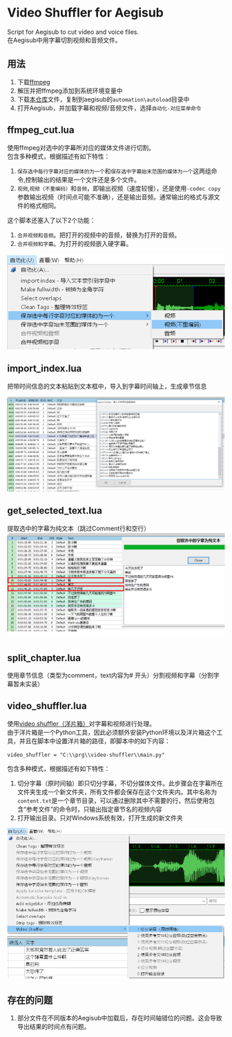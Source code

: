 # Video Shuffler for Aegisub
Script for Aegisub to cut video and voice files.   
在Aegisub中用字幕切割视频和音频文件。  
 

## 用法
1. 下载[ffmpeg](https://ffmpeg.org/download.html)  
2. 解压并把ffmpeg添加到系统环境变量中
3. 下载[本仓库](https://github.com/tumuyan/video-shuffler-for-aegisub)文件，复制到aegisub的`automation\autoload`目录中
4. 打开Aegisub，并加载字幕和视频/音频文件，选择`自动化-对应菜单命令`


## ffmpeg_cut.lua
使用ffmpeg对选中的字幕所对应的媒体文件进行切割。  
包含多种模式，根据描述有如下特性：

1. `保存选中每行字幕对应的媒体的为一个`和`保存选中字幕始末范围的媒体为一个`这两组命令,控制输出的结果是一个文件还是多个文件。
2. `视频`,`视频（不重编码）`和`音频`，即输出视频（速度较慢），还是使用`-codec copy`参数输出视频（时间点可能不准确），还是输出音频。通常输出的格式与源文件的格式相同。

这个脚本还塞入了以下2个功能：
1. `合并视频和音频`。把打开的视频中的音频，替换为打开的音频。
2. `合并视频和字幕`。为打开的视频嵌入硬字幕。 

![](img/screen_1.png)


## import_index.lua
把带时间信息的文本粘贴到文本框中，导入到字幕时间轴上，生成章节信息

![](img/screen_3.png)

## get_selected_text.lua
提取选中的字幕为纯文本（跳过Comment行和空行）
![](img/screen_4.png)

## split_chapter.lua
使用章节信息（类型为comment，text内容为# 开头）分割视频和字幕（分割字幕暂未实装）

## video_shuffler.lua
使用[video shuffler（洋片箱）](https://github.com/tumuyan/video-shuffler)对字幕和视频进行处理。  
由于洋片箱是一个Python工具，因此必须额外安装Python环境以及洋片箱这个工具，并且在脚本中设置洋片箱的路径，即脚本中的如下内容：
```
video_shuffler = "C:\\prg\\video-shuffler\\main.py"
```

包含多种模式，根据描述有如下特性：
1. 切分字幕（原时间轴）即只切分字幕，不切分媒体文件。此步骤会在字幕所在文件夹生成一个新文件夹，所有文件都会保存在这个文件夹内。其中名称为` content.txt`是一个章节目录，可以通过删除其中不需要的行，然后使用包含“参考文件”的命令时，只输出指定章节名的视频内容
2. 打开输出目录。只对Windows系统有效，打开生成的新文件夹

![](img/screen_2.png)

## 存在的问题
1. 部分文件在不同版本的Aegisub中加载后，存在时间轴错位的问题。这会导致导出结果的时间点有问题。